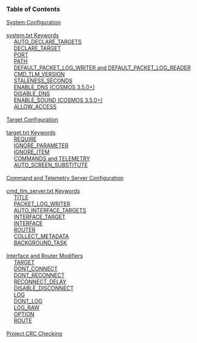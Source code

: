 ### Table of Contents

<span>[System Configuration](#system-configuration)</span><br/>
<br/>
<span>[system.txt Keywords](#systemtxt-keywords)</span><br/>
&nbsp;&nbsp;&nbsp;&nbsp; [AUTO_DECLARE_TARGETS](#autodeclaretargets)<br/>
&nbsp;&nbsp;&nbsp;&nbsp; [DECLARE_TARGET](#declaretarget)<br/>
&nbsp;&nbsp;&nbsp;&nbsp; [PORT](#port)<br/>
&nbsp;&nbsp;&nbsp;&nbsp; [PATH](#path)<br/>
&nbsp;&nbsp;&nbsp;&nbsp; [DEFAULT_PACKET_LOG_WRITER and DEFAULT_PACKET_LOG_READER](#defaultpacketlogwriter-and-defaultpacketlogreader)<br/>
&nbsp;&nbsp;&nbsp;&nbsp; [CMD_TLM_VERSION](#cmdtlmversion)<br/>
&nbsp;&nbsp;&nbsp;&nbsp; [STALENESS_SECONDS](#stalenessseconds)<br/>
&nbsp;&nbsp;&nbsp;&nbsp; [ENABLE_DNS (COSMOS 3.5.0+)](#enabledns-cosmos-350)<br/>
&nbsp;&nbsp;&nbsp;&nbsp; [DISABLE_DNS](#disabledns)<br/>
&nbsp;&nbsp;&nbsp;&nbsp; [ENABLE_SOUND (COSMOS 3.5.0+)](#enablesound-cosmos-350)<br/>
&nbsp;&nbsp;&nbsp;&nbsp; [ALLOW_ACCESS](#allowaccess)<br/>
<br/>
<span>[Target Configuration](#target-configuration)</span><br/>
<br/>
<span>[target.txt Keywords](#targettxt-keywords)</span><br/>
&nbsp;&nbsp;&nbsp;&nbsp; [REQUIRE](#require)<br/>
&nbsp;&nbsp;&nbsp;&nbsp; [IGNORE_PARAMETER](#ignoreparameter)<br/>
&nbsp;&nbsp;&nbsp;&nbsp; [IGNORE_ITEM](#ignoreitem)<br/>
&nbsp;&nbsp;&nbsp;&nbsp; [COMMANDS and TELEMETRY](#commands-and-telemetry)<br/>
&nbsp;&nbsp;&nbsp;&nbsp; [AUTO_SCREEN_SUBSTITUTE](#autoscreensubstitute)<br/>
<br/>
<span>[Command and Telemetry Server Configuration](#command-and-telemetry-server-configuration)</span><br/>
<br/>
<span>[cmd_tlm_server.txt Keywords](#cmdtlmservertxt-keywords)</span><br/>
&nbsp;&nbsp;&nbsp;&nbsp; [TITLE](#title)<br/>
&nbsp;&nbsp;&nbsp;&nbsp; [PACKET_LOG_WRITER](#packetlogwriter)<br/>
&nbsp;&nbsp;&nbsp;&nbsp; [AUTO_INTERFACE_TARGETS](#autointerfacetargets)<br/>
&nbsp;&nbsp;&nbsp;&nbsp; [INTERFACE_TARGET](#interfacetarget)<br/>
&nbsp;&nbsp;&nbsp;&nbsp; [INTERFACE](#interface)<br/>
&nbsp;&nbsp;&nbsp;&nbsp; [ROUTER](#router)<br/>
&nbsp;&nbsp;&nbsp;&nbsp; [COLLECT_METADATA](#collectmetadata)<br/>
&nbsp;&nbsp;&nbsp;&nbsp; [BACKGROUND_TASK](#backgroundtask)<br/>
<br/>
<span>[Interface and Router Modifiers](#interface-and-router-modifiers)</span><br/>
&nbsp;&nbsp;&nbsp;&nbsp; [TARGET](#target)<br/>
&nbsp;&nbsp;&nbsp;&nbsp; [DONT_CONNECT](#dontconnect)<br/>
&nbsp;&nbsp;&nbsp;&nbsp; [DONT_RECONNECT](#dontreconnect)<br/>
&nbsp;&nbsp;&nbsp;&nbsp; [RECONNECT_DELAY](#reconnectdelay)<br/>
&nbsp;&nbsp;&nbsp;&nbsp; [DISABLE_DISCONNECT](#disabledisconnect)<br/>
&nbsp;&nbsp;&nbsp;&nbsp; [LOG](#log)<br/>
&nbsp;&nbsp;&nbsp;&nbsp; [DONT_LOG](#dontlog)<br/>
&nbsp;&nbsp;&nbsp;&nbsp; [LOG_RAW](#lograw)<br/>
&nbsp;&nbsp;&nbsp;&nbsp; [OPTION](#option)<br/>
&nbsp;&nbsp;&nbsp;&nbsp; [ROUTE](#route)<br/>
<br/>
<span>[Project CRC Checking](#project-crc-checking)</span><br/>
